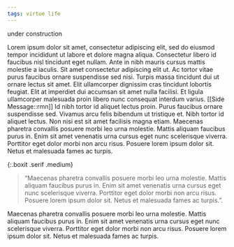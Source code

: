 ```yaml
---
tags: virtue life
---
```


under construction

Lorem ipsum dolor sit amet, consectetur adipiscing elit, sed do eiusmod tempor incididunt ut labore et dolore magna aliqua. Consectetur libero id faucibus nisl tincidunt eget nullam. Ante in nibh mauris cursus mattis molestie a iaculis. Sit amet consectetur adipiscing elit ut. Ac tortor vitae purus faucibus ornare suspendisse sed nisi. Turpis massa tincidunt dui ut ornare lectus sit amet. Elit ullamcorper dignissim cras tincidunt lobortis feugiat. Elit at imperdiet dui accumsan sit amet nulla facilisi. Et ligula ullamcorper malesuada proin libero nunc consequat interdum varius. [[Side Message::rmn]] Id nibh tortor id aliquet lectus proin. Purus faucibus ornare suspendisse sed. Vivamus arcu felis bibendum ut tristique et. Nibh tortor id aliquet lectus. Non nisi est sit amet facilisis magna etiam. Maecenas pharetra convallis posuere morbi leo urna molestie. Mattis aliquam faucibus purus in. Enim sit amet venenatis urna cursus eget nunc scelerisque viverra. Porttitor eget dolor morbi non arcu risus. Posuere lorem ipsum dolor sit. Netus et malesuada fames ac turpis.

{:.boxit .serif .medium}
> “Maecenas pharetra convallis posuere morbi leo urna molestie. Mattis aliquam faucibus purus in. Enim sit amet venenatis urna cursus eget nunc scelerisque viverra. Porttitor eget dolor morbi non arcu risus. Posuere lorem ipsum dolor sit. Netus et malesuada fames ac turpis.”.

Maecenas pharetra convallis posuere morbi leo urna molestie. Mattis aliquam faucibus purus in. Enim sit amet venenatis urna cursus eget nunc scelerisque viverra. Porttitor eget dolor morbi non arcu risus. Posuere lorem ipsum dolor sit. Netus et malesuada fames ac turpis.
